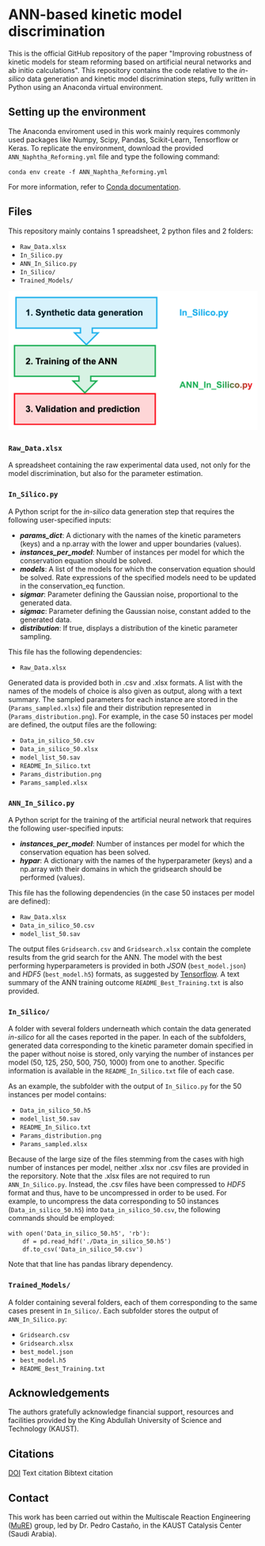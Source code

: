 # ANN-based kinetic model discrimination 
This is the official GitHub repository of the paper "Improving robustness of kinetic models for steam reforming based on artificial neural networks and ab initio calculations". This repository contains the code relative to the *in-silico* data generation and kinetic model discrimination steps, fully written in Python using an Anaconda virtual environment.

## Setting up the environment
The Anaconda enviroment used in this work mainly requires commonly used packages like Numpy, Scipy, Pandas, Scikit-Learn, Tensorflow or Keras. To replicate the environment, download the provided ```ANN_Naphtha_Reforming.yml``` file and type the following command:
```
conda env create -f ANN_Naphtha_Reforming.yml
```
For more information, refer to [Conda documentation](https://conda.io/projects/conda/en/latest/user-guide/tasks/manage-environments.html#creating-an-environment-from-an-environment-yml-file).

## Files
This repository mainly contains 1 spreadsheet, 2 python files and 2 folders:
- ```Raw_Data.xlsx```
- ```In_Silico.py```
- ```ANN_In_Silico.py```
- ```In_Silico/```
- ```Trained_Models/```

![Workflow](/images/Workflow.png)

### ```Raw_Data.xlsx```
A spreadsheet containing the raw experimental data used, not only for the model discrimination, but also for the parameter estimation.

### ```In_Silico.py```
A Python script for the *in-silico* data generation step that requires the following user-specified inputs:
- ***params_dict***: A dictionary with the names of the kinetic parameters (keys) and a np.array with the lower and upper boundaries (values).
- ***instances_per_model***: Number of instances per model for which the conservation equation should be solved.
- ***models***: A list of the models for which the conservation equation should be solved. Rate expressions of the specified models need to be updated in the conservation_eq function.
- ***sigmar***: Parameter defining the Gaussian noise, proportional to the generated data.
- ***sigmac***: Parameter defining the Gaussian noise, constant added to the generated data.
- ***distribution***: If true, displays a distribution of the kinetic parameter sampling.

This file has the following dependencies:
- ```Raw_Data.xlsx```

Generated data is provided both in .csv and .xlsx formats. A list with the names of the models of choice is also given as output, along with a text summary. The sampled parameters for each instance are stored in the (```Params_sampled.xlsx```) file and their distribution represented in (```Params_distribution.png```). For example, in the case 50 instaces per model are defined, the output files are the following:  
- ```Data_in_silico_50.csv```
- ```Data_in_silico_50.xlsx```
- ```model_list_50.sav```
- ```README_In_Silico.txt```
- ```Params_distribution.png```
- ```Params_sampled.xlsx```

### ```ANN_In_Silico.py```
A Python script for the training of the artificial neural network that requires the following user-specified inputs:
- ***instances_per_model***: Number of instances per model for which the conservation equation has been solved.
- ***hypar***: A dictionary with the names of the hyperparameter (keys) and a np.array with their domains in which the gridsearch should be performed (values).

This file has the following dependencies (in the case 50 instaces per model are defined):
- ```Raw_Data.xlsx```
- ```Data_in_silico_50.csv```
- ```model_list_50.sav```

The output files ```Gridsearch.csv``` and ```Gridsearch.xlsx``` contain the complete results from the grid search for the ANN. The model with the best performing hyperparameters is provided in both *JSON* (```best_model.json```) and *HDF5* (```best_model.h5```) formats, as suggested by [Tensorflow](https://www.tensorflow.org/guide/keras/save_and_serialize). A text summary of the ANN training outcome ```README_Best_Training.txt``` is also provided.

### ```In_Silico/```
A folder with several folders underneath which contain the data generated *in-silico* for all the cases reported in the paper. In each of the subfolders, generated data corresponding to the kinetic parameter domain specified in the paper without noise is stored, only varying the number of instances per model (50, 125, 250, 500, 750, 1000) from one to another. Specific information is available in the ```README_In_Silico.txt``` file of each case.

As an example, the subfolder with the output of ```In_Silico.py``` for the 50 instances per model contains:
- ```Data_in_silico_50.h5```
- ```model_list_50.sav```
- ```README_In_Silico.txt```
- ```Params_distribution.png```
- ```Params_sampled.xlsx```

Because of the large size of the files stemming from the cases with high number of instances per model, neither .xlsx nor  .csv files are provided in the reporsitory. Note that the .xlsx files are not required to run ```ANN_In_Silico.py```. Instead, the .csv files have been compressed to *HDF5* format and thus, have to be uncompressed in order to be used. For example, to uncompress the data corresponding to 50 instances (```Data_in_silico_50.h5```) into ```Data_in_silico_50.csv```, the following commands should be employed:
```
with open('Data_in_silico_50.h5', 'rb'):
    df = pd.read_hdf('./Data_in_silico_50.h5')
    df.to_csv('Data_in_silico_50.csv')
```
Note that that line has pandas library dependency.

### ```Trained_Models/```
A folder containing several folders, each of them corresponding to the same cases present in ```In_Silico/```. Each subfolder stores the output of ```ANN_In_Silico.py```:
- ```Gridsearch.csv``` 
- ```Gridsearch.xlsx```
- ```best_model.json```
- ```best_model.h5```
- ```README_Best_Training.txt``` 

## Acknowledgements
The authors gratefully acknowledge financial support, resources and facilities provided by the King Abdullah University of Science and Technology (KAUST). 

## Citations
[DOI](https://doi.org/10.1016/j.cej.2021.133201)
Text citation
Bibtext citation

## Contact 
This work has been carried out within the Multiscale Reaction Engineering ([MuRE](https://mure.kaust.edu.sa)) group, led by Dr. Pedro Castaño, in the KAUST Catalysis Center (Saudi Arabia).
